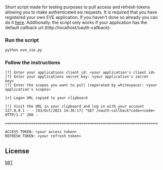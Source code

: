 Short script made for testing purposes to pull access and refresh tokens allowing you to make authenticated esi requests.
It is required that you have registered your own EVE application. If you haven't done so already you can do it [here](https://developers.eveonline.com/applications/create).
Additionally. the script only works if your application has the default callback url (http://localhost/oauth-callback)-

### Run the script
```bash
python eve_sso.py
```

### Follow the instructions
```console
[?] Enter your applications client_id: <your application's client id>
[?] Enter your applications secret key: <your application's secret key>
[?] Enter the scopes you want to pull (seperated by whitespace): <your application's scopes>

[+] Logon URL copied to your clipboard

[!] Visit the URL in your clipboard and log in with your account
127.0.0.1 - - [03/Oct/2021 14:36:17] "GET /oauth-callback?code=<code> HTTP/1.1" 200 -

=============================================================================

ACCESS TOKEN: <your access token>
REFRESH TOKEN: <your refresh token>
```
## License
[MIT](https://choosealicense.com/licenses/mit/)